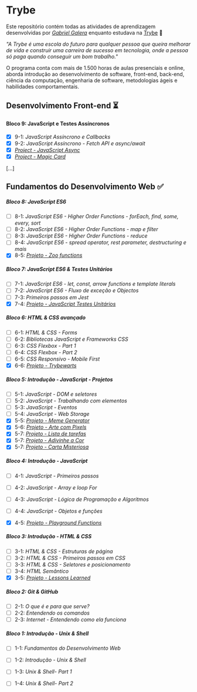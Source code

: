 # Trybe

Este repositório contém todas as atividades de aprendizagem desenvolvidas por _[Gabriel Galera](https://www.linkedin.com/in/gabriel-galera-a34b201b1/)_ enquanto estudava na [Trybe](https://www.betrybe.com/) :rocket:

_"A Trybe é uma escola do futuro para qualquer pessoa que queira melhorar de vida e construir uma carreira de sucesso em tecnologia, onde a pessoa só paga quando conseguir um bom trabalho."_

O programa conta com mais de 1.500 horas de aulas presenciais e online, aborda introdução ao desenvolvimento de software, front-end, back-end, ciência da computação, engenharia de software, metodologias ágeis e habilidades comportamentais.

## Desenvolvimento Front-end :hourglass_flowing_sand:

#### Bloco 9: JavaScript e Testes Assíncronos

- [x] 9-1: _JavaScript Assíncrono e Callbacks_
- [x] 9-2: _JavaScript Assíncrono - Fetch API e async/await_
- [x] _[Project - JavaScript Async](https://github.com/gabGalera/Trybe-exercicios/tree/main/Front-end/Bloco_09_JavaScript_e_Testes_Ass%C3%ADncronos/Dia_02)_
- [x] _[Project - Magic Card](https://github.com/gabGalera/Trybe-exercicios/tree/main/Front-end/Bloco_09_JavaScript_e_Testes_Ass%C3%ADncronos/Dia_03/sd-t25-b-exercise-magic-card)_

[...]

## Fundamentos do Desenvolvimento Web :white_check_mark:

##### Bloco 8: JavaScript ES6

- [ ] 8-1: _JavaScript ES6 - Higher Order Functions - forEach, find, some, every, sort_
- [ ] 8-2: _JavaScript ES6 - Higher Order Functions - map e filter_
- [ ] 8-3: _JavaScript ES6 - Higher Order Functions - reduce_
- [ ] 8-4: _JavaScript ES6 - spread operator, rest parameter, destructuring e mais_
- [x] 8-5: _[Projeto - Zoo functions](https://github.com/gabGalera/Trybe-exercicios/tree/main/Fundamentos/Projects/sd-025-b-project-zoo-functions)_

##### Bloco 7: JavaScript ES6 & Testes Unitários

- [ ] 7-1: _JavaScript ES6 - let, const, arrow functions e template literals_
- [ ] 7-2: _JavaScript ES6 - Fluxo de exceção e Objectos_
- [ ] 7-3: _Primeiros passos em Jest_
- [x] 7-4: _[Projeto - JavaScript Testes Unitários](https://github.com/gabGalera/Trybe-exercicios/tree/main/Fundamentos/Projects/sd-025-b-project-js-unit-tests)_

##### Bloco 6: HTML & CSS avançado

- [ ] 6-1: _HTML & CSS - Forms_
- [ ] 6-2: _Bibliotecas JavaScript e Frameworks CSS_
- [ ] 6-3: _CSS Flexbox - Part 1_
- [ ] 6-4: _CSS Flexbox - Part 2_
- [ ] 6-5: _CSS Responsivo - Mobile First_
- [x] 6-6: _[Projeto - Trybewarts](https://github.com/gabGalera/Trybe-exercicios/tree/main/Fundamentos/Projects/sd-025-b-project-trybewarts)_

##### Bloco 5: Introdução - JavaScript - Projetos

- [ ] 5-1: _JavaScript - DOM e seletores_
- [ ] 5-2: _JavaScript - Trabalhando com elementos_
- [ ] 5-3: _JavaScript - Eventos_
- [ ] 5-4: _JavaScript - Web Storage_
- [x] 5-5: _[Projeto - Meme Generator](https://github.com/gabGalera/Trybe-exercicios/tree/main/Fundamentos/Projects/sd-025-b-project-meme-generator)_
- [x] 5-6: _[Projeto - Arte com Pixels](https://github.com/gabGalera/Trybe-exercicios/tree/main/Fundamentos/Projects/sd-025-b-project-pixels-art)_
- [x] 5-7: _[Projeto - Lista de tarefas](https://github.com/gabGalera/Trybe-exercicios/tree/main/Fundamentos/Projects/sd-025-b-project-todo-list)_
- [x] 5-7: _[Projeto - Adivinhe a Cor](https://github.com/gabGalera/Trybe-exercicios/tree/main/Fundamentos/Projects/sd-025-b-project-color-guess)_
- [x] 5-7: _[Projeto - Carta Misteriosa](https://github.com/gabGalera/Trybe-exercicios/tree/main/Fundamentos/Projects/sd-025-b-project-carta-misteriosa)_

##### Bloco 4: Introdução - JavaScript

- [ ] 4-1: _JavaScript - Primeiros passos_
- [ ] 4-2: _JavaScript - Array e loop For_
- [ ] 4-3: _JavaScript - Lógica de Programação e Algoritmos_
- [ ] 4-4: _JavaScript - Objetos e funções_
- [x] 4-5: _[Projeto - Playground Functions](https://github.com/gabGalera/Trybe-exercicios/tree/main/Fundamentos/Projects/sd-025-b-project-playground-functions)_


##### Bloco 3: Introdução - HTML & CSS

- [ ] 3-1: _HTML & CSS - Estruturas de página_
- [ ] 3-2: _HTML & CSS - Primeiros passos em CSS_
- [ ] 3-3: _HTML & CSS - Seletores e posicionamento_
- [ ] 3-4: _HTML Semântico_
- [x] 3-5: _[Projeto - Lessons Learned](https://github.com/gabGalera/Trybe-exercicios/tree/main/Fundamentos/Projects/sd-025-b-project-lessons-learned)_

##### Bloco 2: Git & GitHub

- [ ] 2-1: _O que é e para que serve?_
- [ ] 2-2: _Entendendo os comandos_
- [ ] 2-3: _Internet - Entendendo como ela funciona_

##### Bloco 1: Introdução - Unix & Shell

- [ ] 1-1: _Fundamentos do Desenvolvimento Web_
- [ ] 1-2: _Introdução - Unix & Shell_
- [ ] 1-3: _Unix & Shell- Part 1_
- [ ] 1-4: _Unix & Shell- Part 2_

